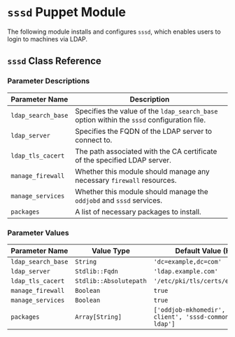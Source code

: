 # `sssd` Puppet Module

The following module installs and configures `sssd`, which enables users to
login to machines via LDAP.

## `sssd` Class Reference

### Parameter Descriptions

| Parameter Name     | Description                                                                                |
|--------------------|--------------------------------------------------------------------------------------------|
| `ldap_search_base` | Specifies the value of the `ldap_search_base` option within the `sssd` configuration file. |
| `ldap_server`      | Specifies the FQDN of the LDAP server to connect to.                                       |
| `ldap_tls_cacert`  | The path associated with the CA certificate of the specified LDAP server.                  |
| `manage_firewall`  | Whether this module should manage any necessary `firewall` resources.                      |
| `manage_services`  | Whether this module should manage the `oddjobd` and `sssd` services.                       |
| `packages`         | A list of necessary packages to install.                                                   |

### Parameter Values

| Parameter Name     | Value Type             | Default Value (Hiera)                                             |
|--------------------|------------------------|-------------------------------------------------------------------|
| `ldap_search_base` | `String`               | `'dc=example,dc=com'`                                             |
| `ldap_server`      | `Stdlib::Fqdn`         | `'ldap.example.com'`                                              |
| `ldap_tls_cacert`  | `Stdlib::Absolutepath` | `'/etc/pki/tls/certs/example.crt'`                                |
| `manage_firewall`  | `Boolean`              | `true`                                                            |
| `manage_services`  | `Boolean`              | `true`                                                            |
| `packages`         | `Array[String]`        | `['oddjob-mkhomedir', 'sssd-client', 'sssd-common', 'sssd-ldap']` |
